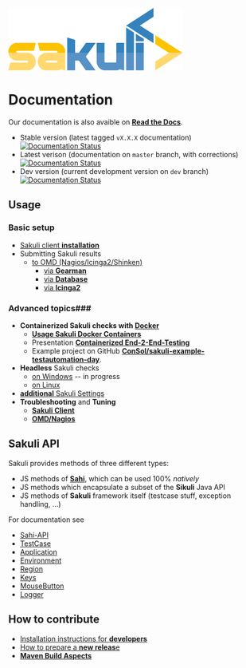 ![sakuli-logo](pics/sakuli_logo_small.png)

# Documentation

Our documentation is also avaible on **[Read the Docs](http://sakuli.readthedocs.org)**.
* Stable version (latest tagged `vX.X.X` documentation) [![Documentation Status](https://readthedocs.org/projects/sakuli/badge/?version=stable)](http://sakuli.readthedocs.org/en/stable/)
* Latest verison (documentation on `master` branch, with corrections) [![Documentation Status](https://readthedocs.org/projects/sakuli/badge/?version=latest)](http://sakuli.readthedocs.org/en/latest/)
* Dev version (current development version on `dev` branch) [![Documentation Status](https://readthedocs.org/projects/sakuli/badge/?version=dev)](http://sakuli.readthedocs.org/en/dev/)

## Usage
### Basic setup

* [Sakuli client **installation**](installation-client.md)
* Submitting Sakuli results
  * [to OMD (Nagios/Icinga2/Shinken)](installation-omd.md)
    * [via **Gearman**](forwarder-gearman.md)
    * [via **Database**](forwarder-database.md)
    * [via **Icinga2**](forwarder-icinga2api.md)

### Advanced topics###

* **Containerized Sakuli checks with [Docker](https://www.docker.com/)**
  * **[Usage Sakuli Docker Containers](../docs/docker-containers.md)**
  * Presentation **[Containerized End-2-End-Testing](https://rawgit.com/toschneck/presentation/sakuli-testautomation-day/index.html#/)**
  * Example project on GitHub **[ConSol/sakuli-example-testautomation-day](https://github.com/ConSol/sakuli-example-testautomation-day)**.
* **Headless** Sakuli checks
  * [on Windows](headless-windows.md) -- in progress
  * [on Linux](headless-linux.md)
* [**additional** Sakuli Settings](additional-settings.md)
* **Troubleshooting** and **Tuning**
  * [**Sakuli Client**](troubleshooting-tuning-sakuli-client.md)
  * [**OMD/Nagios**](troubleshooting-omd.md)

## Sakuli API

Sakuli provides methods of three different types:

* JS methods of **[Sahi](http://sahi.co.in/w/all-apis)**, which can be used 100% *natively*
* JS methods which encapsulate a subset of the **Sikuli** Java API
* JS methods of **Sakuli** framework itself (testcase stuff, exception handling, …)  

For documentation see

* [Sahi-API](http://sahi.co.in/w/all-apis)
* [TestCase](sakuli-api.md#TestCase)
* [Application](sakuli-api.md#Application)
* [Environment](sakuli-api.md#Environment)
* [Region](sakuli-api.md#Region)
* [Keys](sakuli-api.md#Key)
* [MouseButton](sakuli-api.md#MouseButton)
* [Logger](sakuli-api.md#Logger)

## How to contribute

* [Installation instructions for **developers**](development/installation-developers.md)
* [How to prepare a **new releas**e](development/how-to-release.md)
* [**Maven Build Aspects**](development/maven-aspects.md)
